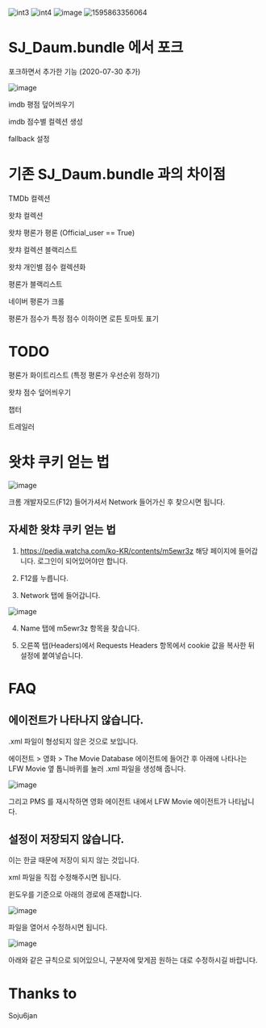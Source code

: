 ![int3](https://user-images.githubusercontent.com/59600370/88552620-449f9100-d05f-11ea-8b15-9366dc45c1f6.png)
![int4](https://user-images.githubusercontent.com/59600370/88552633-48cbae80-d05f-11ea-9e65-df78d40cb328.png)
![image](https://user-images.githubusercontent.com/59600370/88553054-d0192200-d05f-11ea-81b7-569039cfe1c1.png)
![1595863356064](https://user-images.githubusercontent.com/59600370/88560154-baf4c100-d068-11ea-9d07-0c20be826cbb.jpg)

# SJ_Daum.bundle 에서 포크

포크하면서 추가한 기능 (2020-07-30 추가)

![image](https://user-images.githubusercontent.com/59600370/89054423-b9dad100-d393-11ea-81ce-ce85c2468a8c.png)

imdb 평점 덮어씌우기

imdb 점수별 컬렉션 생성

fallback 설정

# 기존 SJ_Daum.bundle 과의 차이점

TMDb 컬렉션

왓챠 컬렉션 

왓챠 평론가 평론 (Official_user == True)

왓챠 컬렉션 블랙리스트

왓챠 개인별 점수 컬렉션화

평론가 블랙리스트

네이버 평론가 크롤

평론가 점수가 특정 점수 이하이면 로튼 토마토 표기

# TODO

평론가 화이트리스트 (특정 평론가 우선순위 정하기)

왓챠 점수 덮어씌우기

챕터

트레일러

# 왓챠 쿠키 얻는 법

![image](https://user-images.githubusercontent.com/59600370/88553501-50d81e00-d060-11ea-9eb1-b0d99f0935b2.png)

크롬 개발자모드(F12) 들어가셔서 Network 들어가신 후 찾으시면 됩니다.

## 자세한 왓챠 쿠키 얻는 법

1) https://pedia.watcha.com/ko-KR/contents/m5ewr3z 해당 페이지에 들어갑니다. 로그인이 되어있어야만 합니다.

2) F12를 누릅니다.

3) Network 탭에 들어갑니다.

![image](https://user-images.githubusercontent.com/59600370/88563497-01e4b580-d06d-11ea-8739-83680229b0eb.png)

4) Name 탭에 m5ewr3z 항목을 찾습니다.

5) 오른쪽 탭(Headers)에서 Requests Headers 항목에서 cookie 값을 복사한 뒤 설정에 붙여넣습니다.

# FAQ

## 에이전트가 나타나지 않습니다.

.xml 파일이 형성되지 않은 것으로 보입니다.

에이전트 > 영화 > The Movie Database 에이전트에 들어간 후 아래에 나타나는 LFW Movie 옆 톱니바퀴를 눌러 .xml 파일을 생성해 줍니다.

![image](https://user-images.githubusercontent.com/59600370/89057836-4471ff00-d399-11ea-9288-a43c2da0ce96.png)

그리고 PMS 를 재시작하면 영화 에이전트 내에서 LFW Movie 에이전트가 나타납니다.



## 설정이 저장되지 않습니다.

이는 한글 때문에 저장이 되지 않는 것입니다.

xml 파일을 직접 수정해주시면 됩니다.

윈도우를 기준으로 아래의 경로에 존재합니다.

![image](https://user-images.githubusercontent.com/59600370/89057975-73887080-d399-11ea-9d0c-19c83e298f9f.png)

파일을 열어서 수정하시면 됩니다.


![image](https://user-images.githubusercontent.com/59600370/89058056-9a46a700-d399-11ea-87e7-5da6a17afd6e.png)

아래와 같은 규칙으로 되어있으니, 구분자에 맞게끔 원하는 대로 수정하시길 바랍니다.



# Thanks to

Soju6jan
